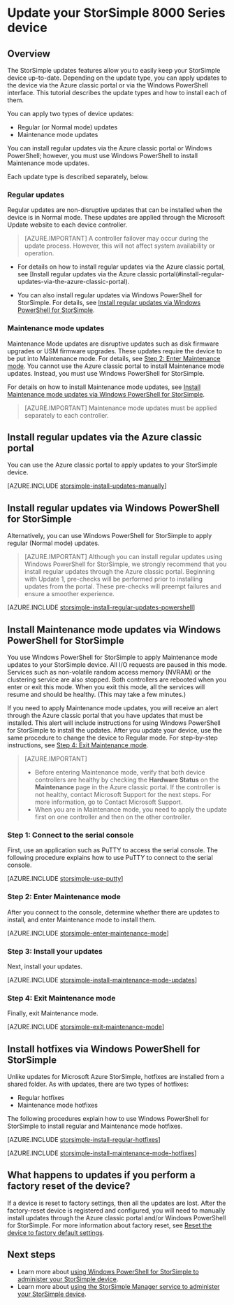 <properties
   pageTitle="Update your StorSimple device | Microsoft Azure"
   description="Explains how to use the StorSimple update feature to install regular and maintenance mode updates and hotfixes."
   services="storsimple"
   documentationCenter="NA"
   authors="SharS"
   manager="carmonm"
   editor="" />
<tags 
   ms.service="storsimple"
   ms.devlang="NA"
   ms.topic="article"
   ms.tgt_pltfrm="NA"
   ms.workload="TBD"
   ms.date="05/12/2016"
   ms.author="v-sharos" />

# Update your StorSimple 8000 Series device

## Overview

The StorSimple updates features allow you to easily keep your StorSimple device up-to-date. Depending on the update type, you can apply updates to the device via the Azure classic portal or via the Windows PowerShell interface. This tutorial describes the update types and how to install each of them.

You can apply two types of device updates: 

- Regular (or Normal mode) updates
- Maintenance mode updates

You can install regular updates via the Azure classic portal or Windows PowerShell; however, you must use Windows PowerShell to install Maintenance mode updates. 

Each update type is described separately, below.

### Regular updates

Regular updates are non-disruptive updates that can be installed when the device is in Normal mode. These updates are applied through the Microsoft Update website to each device controller. 

> [AZURE.IMPORTANT] A controller failover may occur during the update process. However, this will not affect system availability or operation.

- For details on how to install regular updates via the Azure classic portal, see [Install regular updates via the Azure classic portal(#install-regular-updates-via-the-azure-classic-portal).

- You can also install regular updates via Windows PowerShell for StorSimple. For details, see [Install regular updates via Windows PowerShell for StorSimple](#install-regular-updates-via-windows-powershell-for-storsimple).

### Maintenance mode updates

Maintenance Mode updates are disruptive updates such as disk firmware upgrades or USM firmware upgrades. These updates require the device to be put into Maintenance mode. For details, see [Step 2: Enter Maintenance mode](#step2). You cannot use the Azure classic portal to install Maintenance mode updates. Instead, you must use Windows PowerShell for StorSimple. 

For details on how to install Maintenance mode updates, see [Install Maintenance mode updates via Windows PowerShell for StorSimple](#install-maintenance-mode-updates-via-windows-powershell-for-storsimple).

> [AZURE.IMPORTANT] Maintenance mode updates must be applied separately to each controller. 

## Install regular updates via the Azure classic portal

You can use the Azure classic portal to apply updates to your StorSimple device.

[AZURE.INCLUDE [storsimple-install-updates-manually](../../includes/storsimple-install-updates-manually.md)]

## Install regular updates via Windows PowerShell for StorSimple

Alternatively, you can use Windows PowerShell for StorSimple to apply regular (Normal mode) updates.

> [AZURE.IMPORTANT] Although you can install regular updates using Windows PowerShell for StorSimple, we strongly recommend that you install regular updates through the Azure classic portal. Beginning with Update 1, pre-checks will be performed prior to installing updates from the portal. These pre-checks will preempt failures and ensure a smoother experience. 

[AZURE.INCLUDE [storsimple-install-regular-updates-powershell](../../includes/storsimple-install-regular-updates-powershell.md)]

## Install Maintenance mode updates via Windows PowerShell for StorSimple

You use Windows PowerShell for StorSimple to apply Maintenance mode updates to your StorSimple device. All I/O requests are paused in this mode. Services such as non-volatile random access memory (NVRAM) or the clustering service are also stopped. Both controllers are rebooted when you enter or exit this mode. When you exit this mode, all the services will resume and should be healthy. (This may take a few minutes.)

If you need to apply Maintenance mode updates, you will receive an alert through the Azure classic portal that you have updates that must be installed. This alert will include instructions for using Windows PowerShell for StorSimple to install the updates. After you update your device, use the same procedure to change the device to Regular mode. For step-by-step instructions, see [Step 4: Exit Maintenance mode](#step4).

> [AZURE.IMPORTANT] 
> 
> - Before entering Maintenance mode, verify that both device controllers are healthy by checking the **Hardware Status** on the **Maintenance** page in the Azure classic portal. If the controller is not healthy, contact Microsoft Support for the next steps. For more information, go to Contact Microsoft Support. 
> - When you are in Maintenance mode, you need to apply the update first on one controller and then on the other controller.

### Step 1: Connect to the serial console <a name="step1">

First, use an application such as PuTTY to access the serial console. The following procedure explains how to use PuTTY to connect to the serial console.

[AZURE.INCLUDE [storsimple-use-putty](../../includes/storsimple-use-putty.md)]

### Step 2: Enter Maintenance mode <a name="step2">

After you connect to the console, determine whether there are updates to install, and enter Maintenance mode to install them.

[AZURE.INCLUDE [storsimple-enter-maintenance-mode](../../includes/storsimple-enter-maintenance-mode.md)]

### Step 3: Install your updates <a name="step3">

Next, install your updates.

[AZURE.INCLUDE [storsimple-install-maintenance-mode-updates](../../includes/storsimple-install-maintenance-mode-updates.md)]
 
### Step 4: Exit Maintenance mode <a name="step4">

Finally, exit Maintenance mode.

[AZURE.INCLUDE [storsimple-exit-maintenance-mode](../../includes/storsimple-exit-maintenance-mode.md)]

## Install hotfixes via Windows PowerShell for StorSimple

Unlike updates for Microsoft Azure StorSimple, hotfixes are installed from a shared folder. As with updates, there are two types of hotfixes: 

- Regular hotfixes 
- Maintenance mode hotfixes  

The following procedures explain how to use Windows PowerShell for StorSimple to install regular and Maintenance mode hotfixes.

[AZURE.INCLUDE [storsimple-install-regular-hotfixes](../../includes/storsimple-install-regular-hotfixes.md)]

[AZURE.INCLUDE [storsimple-install-maintenance-mode-hotfixes](../../includes/storsimple-install-maintenance-mode-hotfixes.md)]

## What happens to updates if you perform a factory reset of the device?

If a device is reset to factory settings, then all the updates are lost. After the factory-reset device is registered and configured, you will need to manually install updates through the Azure classic portal and/or Windows PowerShell for StorSimple. For more information about factory reset, see [Reset the device to factory default settings](storsimple-manage-device-controller.md#reset-the-device-to-factory-default-settings).

## Next steps

- Learn more about [using Windows PowerShell for StorSimple to administer your StorSimple device](storsimple-windows-powershell-administration.md).
- Learn more about [using the StorSimple Manager service to administer your StorSimple device](storsimple-manager-service-administration.md).
